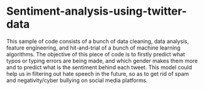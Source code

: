 # Sentiment-analysis-using-twitter-data
This sample of code consists of a bunch of data cleaning, data analysis, feature engineering, and hit-and-trial of a bunch of machine learning algorithms. 
The objective of this piece of code is to firstly predict what typos or typing errors are being made, and which gender makes them more and to predict what is the sentiment behind each tweet.
This model could help us in filtering out hate speech in the future, so as to get rid of spam and negativity/cyber bullying on social media platforms.
